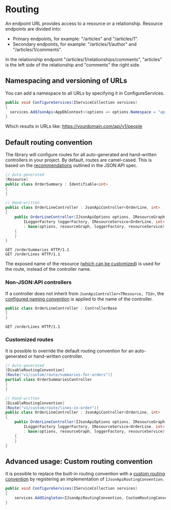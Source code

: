 # Routing

An endpoint URL provides access to a resource or a relationship. Resource endpoints are divided into:
- Primary endpoints, for example: "/articles" and "/articles/1".
- Secondary endpoints, for example: "/articles/1/author" and "/articles/1/comments".

In the relationship endpoint "/articles/1/relationships/comments", "articles" is the left side of the relationship and "comments" the right side.

## Namespacing and versioning of URLs
You can add a namespace to all URLs by specifying it in ConfigureServices.

```c#
public void ConfigureServices(IServiceCollection services)
{
  services.AddJsonApi<AppDbContext>(options => options.Namespace = "api/v1");
}
```

Which results in URLs like: https://yourdomain.com/api/v1/people

## Default routing convention

The library will configure routes for all auto-generated and hand-written controllers in your project. By default, routes are camel-cased. This is based on the [recommendations](https://jsonapi.org/recommendations/) outlined in the JSON:API spec.

```c#
// Auto-generated
[Resource]
public class OrderSummary : Identifiable<int>
{
}

// Hand-written
public class OrderLineController : JsonApiController<OrderLine, int>
{
    public OrderLineController(IJsonApiOptions options, IResourceGraph resourceGraph,
        ILoggerFactory loggerFactory, IResourceService<OrderLine, int> resourceService)
        : base(options, resourceGraph, loggerFactory, resourceService)
    {
    }
}
```

```http
GET /orderSummaries HTTP/1.1
GET /orderLines HTTP/1.1
```

The exposed name of the resource ([which can be customized](~/usage/resource-graph.md#resource-name)) is used for the route, instead of the controller name.

### Non-JSON:API controllers

If a controller does not inherit from `JsonApiController<TResource, TId>`, the [configured naming convention](~/usage/options.md#customize-serializer-options) is applied to the name of the controller.

```c#
public class OrderLineController : ControllerBase
{
}
```

```http
GET /orderLines HTTP/1.1
```

### Customized routes

It is possible to override the default routing convention for an auto-generated or hand-written controller.

```c#
// Auto-generated
[DisableRoutingConvention]
[Route("v1/custom/route/summaries-for-orders")]
partial class OrderSummariesController
{
}

// Hand-written
[DisableRoutingConvention]
[Route("v1/custom/route/lines-in-order")]
public class OrderLineController : JsonApiController<OrderLine, int>
{
    public OrderLineController(IJsonApiOptions options, IResourceGraph resourceGraph,
        ILoggerFactory loggerFactory, IResourceService<OrderLine, int> resourceService)
        : base(options, resourceGraph, loggerFactory, resourceService)
    {
    }
}
```

## Advanced usage: Custom routing convention

It is possible to replace the built-in routing convention with a [custom routing convention](https://docs.microsoft.com/en-us/aspnet/core/mvc/controllers/application-model?view=aspnetcore-3.1#sample-custom-routing-convention) by registering an implementation of `IJsonApiRoutingConvention`.

```c#
public void ConfigureServices(IServiceCollection services)
{
	services.AddSingleton<IJsonApiRoutingConvention, CustomRoutingConvention>();
}
```
